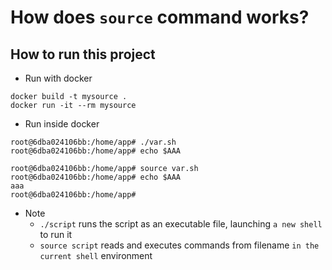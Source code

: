 # How does `source` command works?

## How to run this project
* Run with docker
```
docker build -t mysource .
docker run -it --rm mysource
```

* Run inside docker
```
root@6dba024106bb:/home/app# ./var.sh 
root@6dba024106bb:/home/app# echo $AAA

root@6dba024106bb:/home/app# source var.sh 
root@6dba024106bb:/home/app# echo $AAA
aaa
root@6dba024106bb:/home/app#
```

* Note
  * `./script` runs the script as an executable file, launching `a new shell` to run it
  * `source script` reads and executes commands from filename `in the current shell` environment


